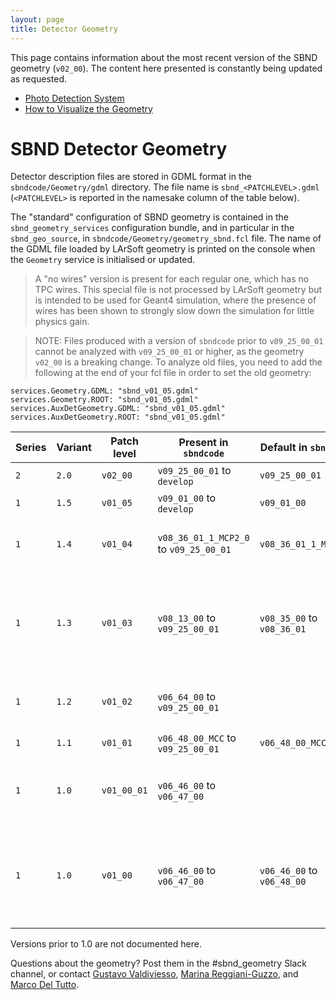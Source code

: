 ```yaml
---
layout: page
title: Detector Geometry
---
```


This page contains information about the most recent version of the SBND geometry (`v02_00`). The content here presented is constantly being updated as requested.
- [Photo Detection System](Detector_geometry_pds.md)
- [How to Visualize the Geometry](Detector_geometry_view.md)

SBND Detector Geometry
================================================================

Detector description files are stored in GDML format in the
`sbndcode/Geometry/gdml` directory.
The file name is `sbnd_<PATCHLEVEL>.gdml` (`<PATCHLEVEL>` is reported in
the namesake column of the table below).

The "standard" configuration of SBND geometry is contained in the
`sbnd_geometry_services` configuration bundle, and in particular in the
`sbnd_geo_source`, in `sbndcode/Geometry/geometry_sbnd.fcl` file. The
name of the GDML file loaded by LArSoft geometry is printed on the
console when the `Geometry` service is initialised or updated.

> A "no wires" version is present for each regular one, which has no
> TPC wires. This special file is not processed by LArSoft geometry but
> is intended to be used for Geant4 simulation, where the presence of
> wires has been shown to strongly slow down the simulation for little
> physics gain.

> NOTE: Files produced with a version of `sbndcode` prior to `v09_25_00_01`
> cannot be analyzed with `v09_25_00_01` or higher, as the geometry
> `v02_00` is a breaking change. To analyze old files, you need to add
> the following at the end of your fcl file in order to set the old geometry:
```
services.Geometry.GDML: "sbnd_v01_05.gdml"
services.Geometry.ROOT: "sbnd_v01_05.gdml"
services.AuxDetGeometry.GDML: "sbnd_v01_05.gdml"
services.AuxDetGeometry.ROOT: "sbnd_v01_05.gdml"
```


  | Series | Variant | Patch level | Present in `sbndcode`      |  Default in `sbndcode`     | Description                               
  |--------|---------|-------------|----------------------------|----------------------------|---------------------------------------
  |`2`     | `2.0`   | `v02_00`    | `v09_25_00_01` to `develop`| `v09_25_00_01` | Description
  |`1`     | `1.5`   | `v01_05`    | `v09_01_00` to `develop`  | `v09_01_00` | `v01_04` + Description
  |`1`     | `1.4`   | `v01_04`    | `v08_36_01_1_MCP2_0` to `v09_25_00_01` | `v08_36_01_1_MCP2_0`| `v01_03` - bars + X-ARAPUCAs + field cage
  |`1`     | `1.3`   | `v01_03`    | `v08_13_00` to `v09_25_00_01` | `v08_35_00` to `v08_36_01`| `v01_02` + semi-sphere PMTs model + 5 PMTs per APA window
  |`1`     | `1.2`   | `v01_02`    | `v06_64_00` to `v09_25_00_01` |                 | `v01_01` + arapuca, light bars and foils
  |`1`     | `1.1`   | `v01_01`    | `v06_48_00_MCC` to `v09_25_00_01` | `v06_48_00_MCC` | baseline + overburden
  |`1`     | `1.0`   | `v01_00_01` | `v06_46_00` to `v06_47_00` |                            | Two TPCs, with CRT, without overburden (baseline)
  |`1`     | `1.0`   | `v01_00`    | `v06_46_00` to `v06_47_00` | `v06_46_00` to `v06_48_00` | Two TPCs, with CRT, without overburden (bugged baseline: no CPA and APA)

Versions prior to 1.0 are not documented here.

Questions about the geometry? Post them in the #sbnd_geometry Slack channel, or contact [Gustavo Valdiviesso](mailto:gustavo.valdiviesso@unifal-mg.edu.br), [Marina Reggiani-Guzzo](mailto:marina.reggianiguzzo@postgrad.manchester.ac.uk), and [Marco Del Tutto](mailto:mdeltutt@fnal.gov).
